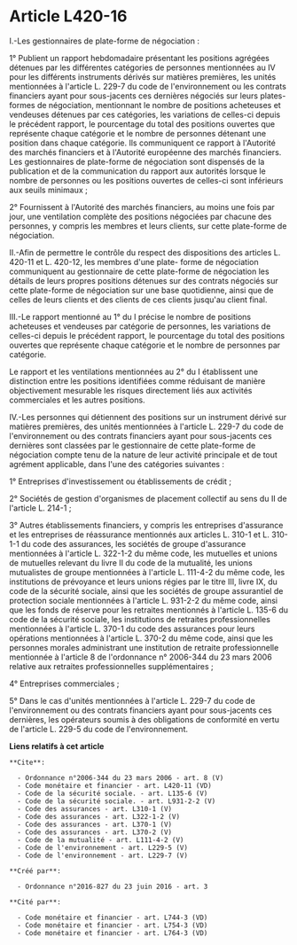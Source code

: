 # Article L420-16

I.-Les gestionnaires de plate-forme de négociation : 

1° Publient un rapport hebdomadaire présentant les positions agrégées détenues par les différentes catégories de personnes
mentionnées au IV pour les différents instruments dérivés sur matières premières, les unités mentionnées à l'article L. 229-7
du code de l'environnement ou les contrats financiers ayant pour sous-jacents ces dernières négociés sur leurs plates-formes
de négociation, mentionnant le nombre de positions acheteuses et vendeuses détenues par ces catégories, les variations de
celles-ci depuis le précédent rapport, le pourcentage du total des positions ouvertes que représente chaque catégorie et le
nombre de personnes détenant une position dans chaque catégorie. Ils communiquent ce rapport à l'Autorité des marchés
financiers et à l'Autorité européenne des marchés financiers. Les gestionnaires de plate-forme de négociation sont dispensés
de la publication et de la communication du rapport aux autorités lorsque le nombre de personnes ou les positions ouvertes de
celles-ci sont inférieurs aux seuils minimaux ; 

2° Fournissent à l'Autorité des marchés financiers, au moins une fois par jour, une ventilation complète des positions
négociées par chacune des personnes, y compris les membres et leurs clients, sur cette plate-forme de négociation. 

II.-Afin de permettre le contrôle du respect des dispositions des articles L. 420-11 et L. 420-12, les membres d'une plate-
forme de négociation communiquent au gestionnaire de cette plate-forme de négociation les détails de leurs propres positions
détenues sur des contrats négociés sur cette plate-forme de négociation sur une base quotidienne, ainsi que de celles de
leurs clients et des clients de ces clients jusqu'au client final. 

III.-Le rapport mentionné au 1° du I précise le nombre de positions acheteuses et vendeuses par catégorie de personnes, les
variations de celles-ci depuis le précédent rapport, le pourcentage du total des positions ouvertes que représente chaque
catégorie et le nombre de personnes par catégorie. 

Le rapport et les ventilations mentionnées au 2° du I établissent une distinction entre les positions identifiées comme
réduisant de manière objectivement mesurable les risques directement liés aux activités commerciales et les autres
positions. 

IV.-Les personnes qui détiennent des positions sur un instrument dérivé sur matières premières, des unités mentionnées à
l'article L. 229-7 du code de l'environnement ou des contrats financiers ayant pour sous-jacents ces dernières sont classées
par le gestionnaire de cette plate-forme de négociation compte tenu de la nature de leur activité principale et de tout
agrément applicable, dans l'une des catégories suivantes : 

1° Entreprises d'investissement ou établissements de crédit ; 

2° Sociétés de gestion d'organismes de placement collectif au sens du II de l'article L. 214-1 ; 

3° Autres établissements financiers, y compris les entreprises d'assurance et les entreprises de réassurance mentionnés aux
articles L. 310-1 et L. 310-1-1 du code des assurances, les sociétés de groupe d'assurance mentionnées à l'article L. 322-1-2
du même code, les mutuelles et unions de mutuelles relevant du livre II du code de la mutualité, les unions mutualistes de
groupe mentionnées à l'article L. 111-4-2 du même code, les institutions de prévoyance et leurs unions régies par le titre
III, livre IX, du code de la sécurité sociale, ainsi que les sociétés de groupe assurantiel de protection sociale mentionnées
à l'article L. 931-2-2 du même code, ainsi que les fonds de réserve pour les retraites mentionnés à l'article L. 135-6 du
code de la sécurité sociale, les institutions de retraites professionnelles mentionnées à l'article L. 370-1 du code des
assurances pour leurs opérations mentionnées à l'article L. 370-2 du même code, ainsi que les personnes morales administrant
une institution de retraite professionnelle mentionnée à l'article 8 de l'ordonnance n° 2006-344 du 23 mars 2006 relative aux
retraites professionnelles supplémentaires ; 

4° Entreprises commerciales ; 

5° Dans le cas d'unités mentionnées à l'article L. 229-7 du code de l'environnement ou des contrats financiers ayant pour
sous-jacents ces dernières, les opérateurs soumis à des obligations de conformité en vertu de l'article L. 229-5 du code de
l'environnement.

**Liens relatifs à cet article**

	**Cite**:

	  - Ordonnance n°2006-344 du 23 mars 2006 - art. 8 (V)
	  - Code monétaire et financier - art. L420-11 (VD)
	  - Code de la sécurité sociale. - art. L135-6 (V)
	  - Code de la sécurité sociale. - art. L931-2-2 (V)
	  - Code des assurances - art. L310-1 (V)
	  - Code des assurances - art. L322-1-2 (V)
	  - Code des assurances - art. L370-1 (V)
	  - Code des assurances - art. L370-2 (V)
	  - Code de la mutualité - art. L111-4-2 (V)
	  - Code de l'environnement - art. L229-5 (V)
	  - Code de l'environnement - art. L229-7 (V)

	**Créé par**:

	  - Ordonnance n°2016-827 du 23 juin 2016 - art. 3

	**Cité par**:

	  - Code monétaire et financier - art. L744-3 (VD)
	  - Code monétaire et financier - art. L754-3 (VD)
	  - Code monétaire et financier - art. L764-3 (VD)
